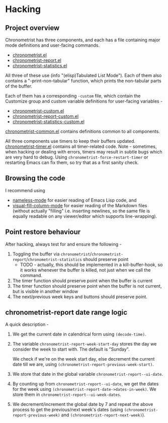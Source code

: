 # Hacking
## Project overview
Chronometrist has three components, and each has a file containing major mode definitions and user-facing commands.
- [chronometrist.el](chronometrist.el)
- [chronometrist-report.el](chronometrist-report.el)
- [chronometrist-statistics.el](chronometrist-statistics.el)

All three of these use (info "(elisp)Tabulated List Mode"). Each of them also contains a "-print-non-tabular" function, which prints the non-tabular parts of the buffer.

Each of them has a corresponding `-custom` file, which contain the Customize group and custom variable definitions for user-facing variables -
- [chronometrist-custom.el](chronometrist-custom.el)
- [chronometrist-report-custom.el](chronometrist-report-custom.el)
- [chronometrist-statistics-custom.el](chronometrist-statistics-custom.el)

[chronometrist-common.el](chronometrist-common.el) contains definitions common to all components.

All three components use timers to keep their buffers updated. [chronometrist-timer.el](chronometrist-timer.el) contains all timer-related code. Note - sometimes, when hacking or dealing with errors, timers may result in subtle bugs which are very hard to debug. Using `chronometrist-force-restart-timer` or restarting Emacs can fix them, so try that as a first sanity check.

## Browsing the code
I recommend using
* [nameless-mode](https://github.com/Malabarba/Nameless) for easier reading of Emacs Lisp code, and
* [visual-fill-column-mode](https://github.com/joostkremers/visual-fill-column) for easier reading of the Markdown files (without actually "filling" i.e. inserting newlines, so the same file is equally readable on any viewer/editor which supports line-wrapping).

## Point restore behaviour
After hacking, always test for and ensure the following -
1. Toggling the buffer via `chronometrist`/`chronometrist-report`/`chronometrist-statistics` should preserve point
   - TODO - actually, this should be implemented in a kill-buffer-hook, so it works whenever the buffer is killed, not just when we call the command.
2. The timer function should preserve point when the buffer is current
3. The timer function should preserve point when the buffer is not current, but is visible in another window
4. The next/previous week keys and buttons should preserve point.

## chronometrist-report date range logic
A quick description -
1. We get the current date in calendrical form using `(decode-time)`.
2. The variable `chronometrist-report-week-start-day` stores the day we consider the week to start with. The default is "Sunday".

   We check if we're on the week start day, else decrement the current date till we are, using `(chronometrist-report-previous-week-start)`.
3. We store that date in the global variable `chronometrist-report--ui-date`.
4. By counting up from `chronometrist-report--ui-date`, we get the dates for the week using `(chronometrist-report-date->dates-in-week)`. We store them in `chronometrist-report--ui-week-dates`.
5. We decrement/increment the global date by 7 and repeat the above process to get the previous/next week's dates (using `(chronometrist-report-previous-week)` and `(chronometrist-report-next-week)`).
